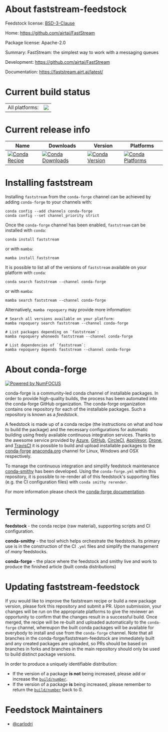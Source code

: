 About faststream-feedstock
==========================

Feedstock license: [BSD-3-Clause](https://github.com/conda-forge/faststream-feedstock/blob/main/LICENSE.txt)

Home: https://github.com/airtai/FastStream

Package license: Apache-2.0

Summary: FastStream: the simplest way to work with a messaging queues

Development: https://github.com/airtai/FastStream

Documentation: https://faststream.airt.ai/latest/

Current build status
====================


<table><tr><td>All platforms:</td>
    <td>
      <a href="https://dev.azure.com/conda-forge/feedstock-builds/_build/latest?definitionId=22372&branchName=main">
        <img src="https://dev.azure.com/conda-forge/feedstock-builds/_apis/build/status/faststream-feedstock?branchName=main">
      </a>
    </td>
  </tr>
</table>

Current release info
====================

| Name | Downloads | Version | Platforms |
| --- | --- | --- | --- |
| [![Conda Recipe](https://img.shields.io/badge/recipe-faststream-green.svg)](https://anaconda.org/conda-forge/faststream) | [![Conda Downloads](https://img.shields.io/conda/dn/conda-forge/faststream.svg)](https://anaconda.org/conda-forge/faststream) | [![Conda Version](https://img.shields.io/conda/vn/conda-forge/faststream.svg)](https://anaconda.org/conda-forge/faststream) | [![Conda Platforms](https://img.shields.io/conda/pn/conda-forge/faststream.svg)](https://anaconda.org/conda-forge/faststream) |

Installing faststream
=====================

Installing `faststream` from the `conda-forge` channel can be achieved by adding `conda-forge` to your channels with:

```
conda config --add channels conda-forge
conda config --set channel_priority strict
```

Once the `conda-forge` channel has been enabled, `faststream` can be installed with `conda`:

```
conda install faststream
```

or with `mamba`:

```
mamba install faststream
```

It is possible to list all of the versions of `faststream` available on your platform with `conda`:

```
conda search faststream --channel conda-forge
```

or with `mamba`:

```
mamba search faststream --channel conda-forge
```

Alternatively, `mamba repoquery` may provide more information:

```
# Search all versions available on your platform:
mamba repoquery search faststream --channel conda-forge

# List packages depending on `faststream`:
mamba repoquery whoneeds faststream --channel conda-forge

# List dependencies of `faststream`:
mamba repoquery depends faststream --channel conda-forge
```


About conda-forge
=================

[![Powered by
NumFOCUS](https://img.shields.io/badge/powered%20by-NumFOCUS-orange.svg?style=flat&colorA=E1523D&colorB=007D8A)](https://numfocus.org)

conda-forge is a community-led conda channel of installable packages.
In order to provide high-quality builds, the process has been automated into the
conda-forge GitHub organization. The conda-forge organization contains one repository
for each of the installable packages. Such a repository is known as a *feedstock*.

A feedstock is made up of a conda recipe (the instructions on what and how to build
the package) and the necessary configurations for automatic building using freely
available continuous integration services. Thanks to the awesome service provided by
[Azure](https://azure.microsoft.com/en-us/services/devops/), [GitHub](https://github.com/),
[CircleCI](https://circleci.com/), [AppVeyor](https://www.appveyor.com/),
[Drone](https://cloud.drone.io/welcome), and [TravisCI](https://travis-ci.com/)
it is possible to build and upload installable packages to the
[conda-forge](https://anaconda.org/conda-forge) [anaconda.org](https://anaconda.org/)
channel for Linux, Windows and OSX respectively.

To manage the continuous integration and simplify feedstock maintenance
[conda-smithy](https://github.com/conda-forge/conda-smithy) has been developed.
Using the ``conda-forge.yml`` within this repository, it is possible to re-render all of
this feedstock's supporting files (e.g. the CI configuration files) with ``conda smithy rerender``.

For more information please check the [conda-forge documentation](https://conda-forge.org/docs/).

Terminology
===========

**feedstock** - the conda recipe (raw material), supporting scripts and CI configuration.

**conda-smithy** - the tool which helps orchestrate the feedstock.
                   Its primary use is in the construction of the CI ``.yml`` files
                   and simplify the management of *many* feedstocks.

**conda-forge** - the place where the feedstock and smithy live and work to
                  produce the finished article (built conda distributions)


Updating faststream-feedstock
=============================

If you would like to improve the faststream recipe or build a new
package version, please fork this repository and submit a PR. Upon submission,
your changes will be run on the appropriate platforms to give the reviewer an
opportunity to confirm that the changes result in a successful build. Once
merged, the recipe will be re-built and uploaded automatically to the
`conda-forge` channel, whereupon the built conda packages will be available for
everybody to install and use from the `conda-forge` channel.
Note that all branches in the conda-forge/faststream-feedstock are
immediately built and any created packages are uploaded, so PRs should be based
on branches in forks and branches in the main repository should only be used to
build distinct package versions.

In order to produce a uniquely identifiable distribution:
 * If the version of a package **is not** being increased, please add or increase
   the [``build/number``](https://docs.conda.io/projects/conda-build/en/latest/resources/define-metadata.html#build-number-and-string).
 * If the version of a package **is** being increased, please remember to return
   the [``build/number``](https://docs.conda.io/projects/conda-build/en/latest/resources/define-metadata.html#build-number-and-string)
   back to 0.

Feedstock Maintainers
=====================

* [@carlodri](https://github.com/carlodri/)

